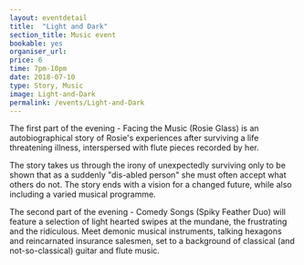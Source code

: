 ```yaml
---
layout: eventdetail
title:  "Light and Dark"
section_title: Music event
bookable: yes
organiser_url:
price: 6
time: 7pm-10pm
date: 2018-07-10
type: Story, Music
image: Light-and-Dark
permalink: /events/Light-and-Dark
---
```


The first part of the evening - Facing the Music (Rosie Glass) is an autobiographical story of Rosie's experiences after surviving a life threatening illness, interspersed with flute pieces recorded by her.

The story takes us through the irony of unexpectedly surviving only to be shown that as a suddenly "dis-abled person" she must often accept what others do not. The story ends with a vision for a changed future, while also including a varied musical programme. 

The second part of the evening - Comedy Songs (Spiky Feather Duo) will feature a selection of light hearted swipes at the mundane, the frustrating and the ridiculous. Meet demonic musical instruments, talking hexagons and reincarnated insurance salesmen, set to a background of classical (and not-so-classical) guitar and flute music.

